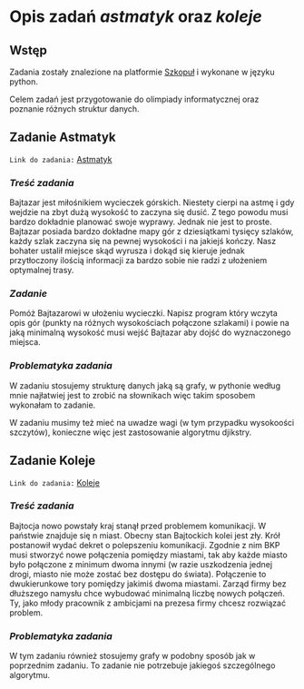 # Opis zadań ***astmatyk*** oraz ***koleje***

## Wstęp
Zadania zostały znalezione na platformie [Szkopuł] i wykonane w języku python.

Celem zadań jest przygotowanie do olimpiady informatycznej oraz poznanie różnych struktur danych.

## Zadanie Astmatyk 
`Link do zadania:` [Astmatyk]

### ***Treść zadania***

Bajtazar jest miłośnikiem wycieczek górskich. Niestety cierpi na astmę i gdy wejdzie na zbyt dużą wysokość to zaczyna się dusić. Z tego powodu musi bardzo dokładnie planować swoje wyprawy. Jednak nie jest to proste. Bajtazar posiada bardzo dokładne mapy gór z dziesiątkami tysięcy szlaków, każdy szlak zaczyna się na pewnej wysokości i na jakiejś kończy. Nasz bohater ustalił miejsce skąd wyrusza i dokąd się kieruje jednak przytłoczony ilością informacji za bardzo sobie nie radzi z ułożeniem optymalnej trasy.

### ***Zadanie***

Pomóż Bajtazarowi w ułożeniu wycieczki. Napisz program który wczyta opis gór (punkty na różnych wysokościach połączone szlakami) i powie na jaką minimalną wysokość musi wejść Bajtazar aby dojść do wyznaczonego miejsca.

### ***Problematyka zadania***

W zadaniu stosujemy strukturę danych jaką są grafy, w pythonie według mnie najłatwiej jest to zrobić na słownikach więc takim sposobem wykonałam to zadanie.

W zadaniu musimy też mieć na uwadze wagi (w tym przypadku wysokoości szczytów), konieczne więc jest zastosowanie algorytmu djikstry. 

## Zadanie Koleje
`Link do zadania:` [Koleje]

### ***Treść zadania***
Bajtocja nowo powstały kraj stanął przed problemem komunikacji. W państwie znajduje się n miast.
Obecny stan Bajtockich kolei jest zły. Krół postanowił wydać dekret o polepszeniu komunikacji.
Zgodnie z nim BKP musi stworzyć nowe połączenia pomiędzy miastami, tak aby każde miasto było
połączone z minimum dwoma innymi (w razie uszkodzenia jednej drogi, miasto nie może zostać bez
dostępu do świata). Połączenie to dwukierunkowe tory pomiędzy jakimiś dwoma miastami. Zarząd
firmy bez dłuższego namysłu chce wybudować minimalną liczbę nowych połączeń. Ty, jako młody
pracownik z ambicjami na prezesa firmy chcesz rozwiązać problem.

### ***Problematyka zadania***

W tym zadaniu również stosujemy grafy w podobny sposób jak w poprzednim zadaniu. To zadanie nie potrzebuje jakiegoś szczególnego algorytmu.





[//]: # (Referencje i odnośniki)
[Szkopuł]: <https://szkopul.edu.pl/>
[Astmatyk]: <https://szkopul.edu.pl/problemset/problem/3vy4TMf5rs5dDc3309nJZCSm/site/?key=statement>
[Koleje]: <https://szkopul.edu.pl/problemset/problem/bkp/site/?key=statement>
